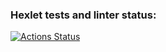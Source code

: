 ### Hexlet tests and linter status:
[![Actions Status](https://github.com/nicknumet/frontend-project-98/actions/workflows/hexlet-check.yml/badge.svg)](https://github.com/nicknumet/frontend-project-98/actions)